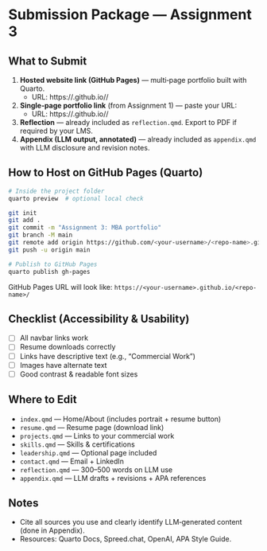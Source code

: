 # Submission Package — Assignment 3

## What to Submit
1. **Hosted website link (GitHub Pages)** — multi‑page portfolio built with Quarto.  
   - URL: https://<your-username>.github.io/<repo-name>/
2. **Single‑page portfolio link** (from Assignment 1) — paste your URL:  
   - URL: https://<your-username>.github.io/<single-page-repo>/
3. **Reflection** — already included as `reflection.qmd`. Export to PDF if required by your LMS.
4. **Appendix (LLM output, annotated)** — already included as `appendix.qmd` with LLM disclosure and revision notes.

## How to Host on GitHub Pages (Quarto)
```bash
# Inside the project folder
quarto preview  # optional local check

git init
git add .
git commit -m "Assignment 3: MBA portfolio"
git branch -M main
git remote add origin https://github.com/<your-username>/<repo-name>.git
git push -u origin main

# Publish to GitHub Pages
quarto publish gh-pages
```
GitHub Pages URL will look like: `https://<your-username>.github.io/<repo-name>/`

## Checklist (Accessibility & Usability)
- [ ] All navbar links work
- [ ] Resume downloads correctly
- [ ] Links have descriptive text (e.g., “Commercial Work”)
- [ ] Images have alternate text
- [ ] Good contrast & readable font sizes

## Where to Edit
- `index.qmd` — Home/About (includes portrait + resume button)
- `resume.qmd` — Resume page (download link)
- `projects.qmd` — Links to your commercial work
- `skills.qmd` — Skills & certifications
- `leadership.qmd` — Optional page included
- `contact.qmd` — Email + LinkedIn
- `reflection.qmd` — 300–500 words on LLM use
- `appendix.qmd` — LLM drafts + revisions + APA references

## Notes
- Cite all sources you use and clearly identify LLM‑generated content (done in Appendix).
- Resources: Quarto Docs, Spreed.chat, OpenAI, APA Style Guide.
